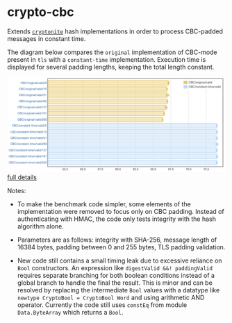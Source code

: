 # crypto-cbc

Extends [`cryptonite`](https://hackage.haskell.org/package/cryptonite) hash
implementations in order to process CBC-padded messages in constant time.

The diagram below compares the `original` implementation of CBC-mode present in
`tls` with a `constant-time` implementation.  Execution time is displayed for
several padding lengths, keeping the total length constant.

![CBC-mode benchmark](benchs/bench.png)
[full details](benchs/bench.html)

Notes:

- To make the benchmark code simpler, some elements of the implementation were
  removed to focus only on CBC padding.  Instead of authenticating with HMAC,
  the code only tests integrity with the hash algorithm alone.

- Parameters are as follows: integrity with SHA-256, message length of 16384
  bytes, padding between 0 and 255 bytes, TLS padding validation.

- New code still contains a small timing leak due to excessive reliance on
  `Bool` constructors.  An expression like `digestValid &&! paddingValid`
  requires separate branching for both boolean conditions instead of a global
  branch to handle the final the result.  This is minor and can be resolved by
  replacing the intermediate `Bool` values with a datatype like `newtype
  CryptoBool = CryptoBool Word` and using arithmetic AND operator.  Currently
  the code still uses `constEq` from module `Data.ByteArray` which returns a
  `Bool`.
